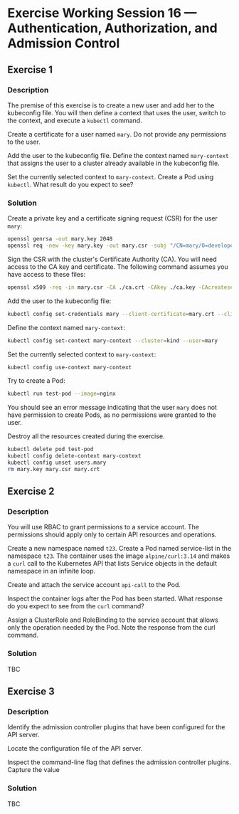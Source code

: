 # Exercise Working Session 16 — Authentication, Authorization, and Admission Control

## Exercise 1

### Description

The premise of this exercise is to create a new user and add her to the kubeconfig file. You will then define a context that uses the user, switch to the context, and execute a `kubectl` command.

Create a certificate for a user named `mary`. Do not provide any permissions to the user.

Add the user to the kubeconfig file. Define the context named `mary-context` that assigns the user to a cluster already available in the kubeconfig file.

Set the currently selected context to `mary-context`. Create a Pod using `kubectl`. What result do you expect to see?

### Solution

Create a private key and a certificate signing request (CSR) for the user `mary`:

```bash
openssl genrsa -out mary.key 2048
openssl req -new -key mary.key -out mary.csr -subj "/CN=mary/O=developers"
```

Sign the CSR with the cluster's Certificate Authority (CA). You will need access to the CA key and certificate. The following command assumes you have access to these files:

```bash
openssl x509 -req -in mary.csr -CA ./ca.crt -CAkey ./ca.key -CAcreateserial -out mary.crt -days 365
``` 

Add the user to the kubeconfig file:

```bash
kubectl config set-credentials mary --client-certificate=mary.crt --client-key=mary.key
```

Define the context named `mary-context`:

```bash
kubectl config set-context mary-context --cluster=kind --user=mary
```

Set the currently selected context to `mary-context`:

```bash
kubectl config use-context mary-context
```

Try to create a Pod:

```bash
kubectl run test-pod --image=nginx
``` 

You should see an error message indicating that the user `mary` does not have permission to create Pods, as no permissions were granted to the user.

Destroy all the resources created during the exercise.

```bash
kubectl delete pod test-pod
kubectl config delete-context mary-context
kubectl config unset users.mary
rm mary.key mary.csr mary.crt
```

## Exercise 2

### Description

You will use RBAC to grant permissions to a service account. The permissions should apply only to certain API resources and operations.

Create a new namespace named `t23`. Create a Pod named service-list in the namespace `t23`. The container uses the image `alpine/curl:3.14` and makes a `curl` call to the Kubernetes API that lists Service objects in the default namespace in an infinite loop.

Create and attach the service account `api-call` to the Pod.

Inspect the container logs after the Pod has been started. What response do you expect to see from the `curl` command?

Assign a ClusterRole and RoleBinding to the service account that allows only the operation needed by the Pod. Note the response from the curl command.

### Solution

TBC

## Exercise 3

### Description

Identify the admission controller plugins that have been configured for the API server.

Locate the configuration file of the API server.

Inspect the command-line flag that defines the admission controller plugins. Capture the value

### Solution

TBC